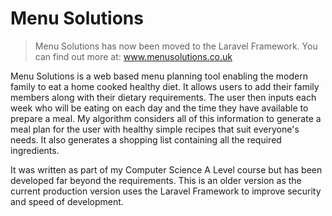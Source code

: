 # Menu Solutions

> Menu Solutions has now been moved to the Laravel Framework. You can find out more at: www.menusolutions.co.uk

Menu Solutions is a web based menu planning tool enabling the modern family to eat a home cooked healthy diet.
It allows users to add their family members along with their dietary requirements. The user then inputs each week who will be eating on each day and the time they have available to prepare a meal. My algorithm considers all of this information to generate a meal plan for the user with healthy simple recipes that suit everyone's needs. It also generates a shopping list containing all the required ingredients.

It was written as part of my Computer Science A Level course but has been developed far beyond the requirements. This is an older version as the current production version uses the Laravel Framework to improve security and speed of development.
